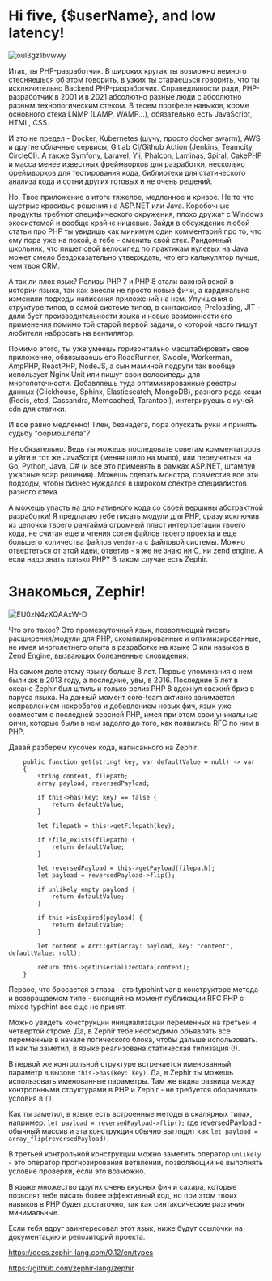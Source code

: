 # Hi five, {$userName}, and low latency!
![oul3gz1bvwwy](https://user-images.githubusercontent.com/10584911/114997036-1fcaa280-9ea8-11eb-8df9-a426e94bc17a.jpg)

Итак, ты PHP-разработчик. В широких кругах ты возможно немного стесняешься об этом говорить, в узких ты стараешься говорить, что ты исключительно Backend PHP-разработчик.
Справедливости ради, PHP-разработчик в 2001 и в 2021 абсолютно разные люди с абсолютно разным технологическим стеком. В твоем портфеле навыков, кроме основного стека LNMP (LAMP, WAMP...), обязательно есть JavaScript, HTML, CSS.

И это не предел - Docker, Kubernetes (шучу, просто docker swarm), AWS и другие облачные сервисы, Gitlab CI/Github Action (Jenkins, Teamcity, CircleCI). А также Symfony, Laravel, Yii, Phalcon, Laminas, Spiral, CakePHP и масса менее известных фреймворков для разработки, несколько фреймворков для тестирования кода, библиотеки для статического анализа кода и сотни других готовых и не очень решений.

Но. Твое приложение в итоге тяжелое, медленное и кривое. Не то что шустрые красивые решения на ASP.NET или Java. Коробочные продукты требуют специфического окружения, плохо дружат с Windows экосистемой и вообще крайне нишевые. Зайдя в обсуждение любой статьи про PHP ты увидишь как минимум один комментарий про то, что ему пора уже на покой, а тебе - сменить свой стек. Рандомный школьник, что пишет свой велосипед по практикам нулевых на Java может смело бездоказательно утверждать, что его калькулятор лучше, чем твоя CRM.

А так ли плох язык? Релизы PHP 7 и PHP 8 стали важной вехой в истории языка, так как внесли не просто новые фичи, а кардинально изменили подходы написания приложений на нем. Улучшения в структуре типов, в самой системе типов, в синтаксисе, Preloading, JIT - дали буст производительности языка и новые возможности его применения помимо той старой первой задачи, о которой часто пишут любители набросать на вентилятор.

Помимо этого, ты уже умеешь горизонтально масштабировать свое приложение, обвязываешь его RoadRunner, Swoole, Workerman, AmpPHP, ReactPHP, NodeJS, а сын маминой подруги так вообще использует Nginx Unit или пишут свои велосипеды для многопоточности. Добавляешь туда оптимизированные реестры данных (Clickhouse, Sphinx, Elasticseatch, MongoDB), разного рода кеши (Redis, etcd, Cassandra, Memcached, Tarantool), интегрируешь с кучей cdn для статики.

И все равно медленно! Тлен, безнадега, пора опускать руки и принять судьбу "формошлёпа"?

Не обязательно. Ведь ты можешь последовать советам комментаторов и уйти в тот же JavaScript (меняя шило на мыло), или переучиться на Go, Python, Java, C# (и все это применять в рамках ASP.NET, штампуя ужасные soap решения). Можешь сделать монстра, совместив все эти подходы, чтобы бизнес нуждался в широком спектре специалистов разного стека.

А можешь упасть на дно нативного кода со своей вершины абстрактной разработки! Я предлагаю тебе писать модули для PHP, сразу исключив из цепочки твоего рантайма огромный пласт интерпретации твоего кода, не считая еще и чтения сотен файлов твоего проекта и еще большего количества файлов `vendor-а` с файловой системы. Можно отвертеться от этой идеи, ответив - я же не знаю ни C, ни zend engine. А если надо знать только PHP? В таком случае есть Zephir.

# Знакомься, Zephir!
![EU0zN4zXQAAxW-D](https://user-images.githubusercontent.com/10584911/114997186-412b8e80-9ea8-11eb-9809-bcf6f5f38160.jpg)

Что это такое? Это промежуточный язык, позволяющий писать расширения/модули для PHP, скомпилированные и оптимизированные, не имея многолетнего опыта в разработке на языке C или навыков в Zend Engine, вызвающих болезненные сновидения.

На самом деле этому языку больше 8 лет. Первые упоминания о нем были аж в 2013 году, а последние, увы, в 2016. Последние 5 лет в океане Zephir был штиль и только релиз PHP 8 вдохнул свежий бриз в паруса языка. На данный момент core-team активно занимается исправлением некробагов и добавлением новых фич, язык уже совместим с последней версией PHP, имея при этом свои уникальные фичи, которые были в нем задолго до того, как появились RFC по ним в PHP.

Давай разберем кусочек кода, написанного на Zephir:
```
    public function get(string! key, var defaultValue = null) -> var
    {
        string content, filepath;
        array payload, reversedPayload;

        if this->has(key: key) == false {
            return defaultValue;
        }

        let filepath = this->getFilepath(key);

        if !file_exists(filepath) {
            return defaultValue;
        }

        let reversedPayload = this->getPayload(filepath);
        let payload = reversedPayload->flip();

        if unlikely empty payload {
            return defaultValue;
        }

        if this->isExpired(payload) {
            return defaultValue;
        }

        let content = Arr::get(array: payload, key: "content", defaultValue: null);

        return this->getUnserializedData(content);
    }
```
Первое, что бросается в глаза - это typehint var в конструкторе метода и возвращаемом типе - висящий на момент публикации RFC PHP с mixed typehint все еще не принят.

Можно увидеть конструкции инициализации переменных на третьей и четвертой строке. Да, в Zephir тебе необходимо объявлять все переменные в начале логического блока, чтобы дальше использовать. И как ты заметил, в языке реализована статическая типизация (!).

В первой же контрольной структуре встречается именованный параметр в вызове `this->has(key: key)`. Да, в Zephir ты можешь использовать именованные параметры. Там же видна разница между контрольными структурами в PHP и Zephir - не требуется оборачивать условия в `()`.

Как ты заметил, в языке есть встроенные методы в скалярных типах, например: `let payload = reversedPayload->flip();` где reversedPayload - обычный массив и эта конструкция обычно выглядит как `let payload = array_flip(reversedPayload);`

В третьей контрольной конструкции можно заметить оператор `unlikely` - это оператор прогнозирования ветвлений, позволяющий не выполнять условие проверки, если это возможно.

В языке множество других очень вкусных фич и сахара, которые позволят тебе писать более эффективный код, но при этом твоих навыков в PHP будет достаточно, так как синтаксические различия минимальные.

Если тебя вдруг заинтересовал этот язык, ниже будут ссылочки на документацию и репозиторий проекта.

https://docs.zephir-lang.com/0.12/en/types

https://github.com/zephir-lang/zephir
